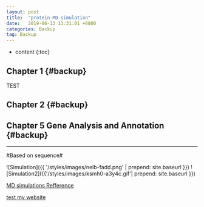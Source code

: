 ```yaml
---
layout: post
title:  "protein-MD-simulation"
date:   2019-06-13 13:31:01 +0800
categories: Backup
tag: Backup
---
```


* content
{:toc}



Chapter 1			{#backup}
------------------------


TEST


Chapter 2    {#backup} 
-------------------------------

Chapter 5 Gene Analysis and Annotation    {#backup} 
-------------------------------
------------------------------------

#Based on sequence#

![Simulation]({{ '/styles/images/nelb-fadd.png' | prepend: site.baseurl  }})
![Simulation2]({{'/styles/images/ksmh0-a3y4c.gif'| prepend: site.baseurl  }})

[MD simulations Refference](http://ibi.hzau.edu.cn/ComputationalBiochemistry/index2.html)

[test my website](https://xanadu314.github.io/mdsimulations/)
 

[jekyll]:      http://jekyllrb.com
[jekyll-gh]:   https://github.com/jekyll/jekyll
[jekyll-help]: https://github.com/jekyll/jekyll-help
